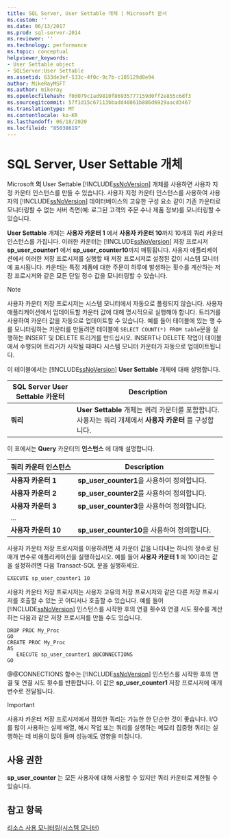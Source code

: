 ```yaml
---
title: SQL Server, User Settable 개체 | Microsoft 문서
ms.custom: ''
ms.date: 06/13/2017
ms.prod: sql-server-2014
ms.reviewer: ''
ms.technology: performance
ms.topic: conceptual
helpviewer_keywords:
- User Settable object
- SQLServer:User Settable
ms.assetid: 633de3ef-533c-4f0c-9c7b-c105129d8e94
author: MikeRayMSFT
ms.author: mikeray
ms.openlocfilehash: f0d079c1ad9810f86935777159d0ff2e855c6df3
ms.sourcegitcommit: 57f1d15c67113bbadd40861b886d6929aacd3467
ms.translationtype: MT
ms.contentlocale: ko-KR
ms.lasthandoff: 06/18/2020
ms.locfileid: "85038619"
---
```

# <a name="sql-server-user-settable-object"></a>SQL Server, User Settable 개체
  Microsoft **의** User Settable [!INCLUDE[ssNoVersion](../../includes/ssnoversion-md.md)] 개체를 사용하면 사용자 지정 카운터 인스턴스를 만들 수 있습니다. 사용자 지정 카운터 인스턴스를 사용하여 사용자의 [!INCLUDE[ssNoVersion](../../includes/ssnoversion-md.md)] 데이터베이스의 고유한 구성 요소 같이 기존 카운터로 모니터링할 수 없는 서버 측면(예: 로그된 고객의 주문 수나 제품 정보)를 모니터링할 수 있습니다.  
  
 **User Settable** 개체는 **사용자 카운터 1** 에서 **사용자 카운터 10**까지 10개의 쿼리 카운터 인스턴스를 가집니다. 이러한 카운터는 [!INCLUDE[ssNoVersion](../../includes/ssnoversion-md.md)] 저장 프로시저 **sp_user_counter1** 에서 **sp_user_counter10**까지 매핑됩니다. 사용자 애플리케이션에서 이러한 저장 프로시저를 실행할 때 저장 프로시저로 설정된 값이 시스템 모니터에 표시됩니다. 카운터는 특정 제품에 대한 주문이 하루에 발생하는 횟수를 계산하는 저장 프로시저와 같은 모든 단일 정수 값을 모니터링할 수 있습니다.  
  
> [!NOTE]  
>  사용자 카운터 저장 프로시저는 시스템 모니터에서 자동으로 폴링되지 않습니다. 사용자 애플리케이션에서 업데이트할 카운터 값에 대해 명시적으로 실행해야 합니다. 트리거를 사용하여 카운터 값을 자동으로 업데이트할 수 있습니다. 예를 들어 테이블에 있는 행 수를 모니터링하는 카운터를 만들려면 테이블에 `SELECT COUNT(*) FROM table`문을 실행하는 INSERT 및 DELETE 트리거를 만드십시오. INSERT나 DELETE 작업이 테이블에서 수행되어 트리거가 시작될 때마다 시스템 모니터 카운터가 자동으로 업데이트됩니다.  
  
 이 테이블에서는 [!INCLUDE[ssNoVersion](../../includes/ssnoversion-md.md)] **User Settable** 개체에 대해 설명합니다.  
  
|SQL Server User Settable 카운터|Description|  
|---------------------------------------|-----------------|  
|**쿼리**|**User Settable** 개체는 쿼리 카운터를 포함합니다. 사용자는 쿼리 개체에서 **사용자 카운터** 를 구성합니다.|  
  
 이 표에서는 **Query** 카운터의 **인스턴스** 에 대해 설명합니다.  
  
|쿼리 카운터 인스턴스|Description|  
|-----------------------------|-----------------|  
|**사용자 카운터 1**|**sp_user_counter1**을 사용하여 정의합니다.|  
|**사용자 카운터 2**|**sp_user_counter2**를 사용하여 정의합니다.|  
|**사용자 카운터 3**|**sp_user_counter3**을 사용하여 정의합니다.|  
|...||  
|**사용자 카운터 10**|**sp_user_counter10**을 사용하여 정의합니다.|  
  
 사용자 카운터 저장 프로시저를 이용하려면 새 카운터 값을 나타내는 하나의 정수로 된 매개 변수로 애플리케이션을 실행하십시오. 예를 들어 **사용자 카운터 1** 에 10이라는 값을 설정하려면 다음 Transact-SQL 문을 실행하세요.  
  
```  
EXECUTE sp_user_counter1 10  
```  
  
 사용자 카운터 저장 프로시저는 사용자 고유의 저장 프로시저와 같은 다른 저장 프로시저를 호출할 수 있는 곳 어디서나 호출할 수 있습니다. 예를 들어 [!INCLUDE[ssNoVersion](../../includes/ssnoversion-md.md)] 인스턴스를 시작한 후의 연결 횟수와 연결 시도 횟수를 계산하는 다음과 같은 저장 프로시저를 만들 수도 있습니다.  
  
```  
DROP PROC My_Proc  
GO  
CREATE PROC My_Proc  
AS   
   EXECUTE sp_user_counter1 @@CONNECTIONS  
GO  
```  
  
 @@CONNECTIONS 함수는 [!INCLUDE[ssNoVersion](../../includes/ssnoversion-md.md)] 인스턴스를 시작한 후의 연결 및 연결 시도 횟수를 반환합니다. 이 값은 **sp_user_counter1** 저장 프로시저에 매개 변수로 전달됩니다.  
  
> [!IMPORTANT]  
>  사용자 카운터 저장 프로시저에서 정의한 쿼리는 가능한 한 단순한 것이 좋습니다. I/O를 많이 사용하는 실제 배열, 해시 작업 또는 쿼리를 실행하는 메모리 집중형 쿼리는 실행하는 데 비용이 많이 들며 성능에도 영향을 미칩니다.  
  
## <a name="permissions"></a>사용 권한  
 **sp_user_counter** 는 모든 사용자에 대해 사용할 수 있지만 쿼리 카운터로 제한될 수 있습니다.  
  
## <a name="see-also"></a>참고 항목  
 [리소스 사용 모니터링&#40;시스템 모니터&#41;](monitor-resource-usage-system-monitor.md)  
  
  
